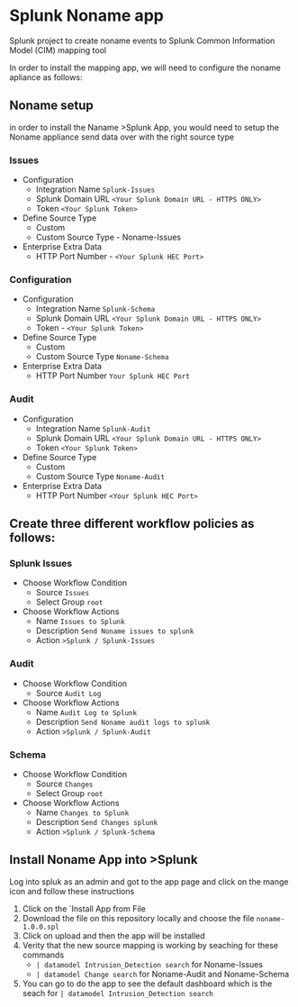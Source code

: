 # Splunk Noname app
Splunk project to create noname events to Splunk Common Information Model (CIM) mapping tool

In order to install the mapping app, we will need to configure the noname apliance as follows:

## Noname setup 
in order to install the Naname >Splunk App, you would need to setup the Noname appliance send data over with the right source type
### Issues
* Configuration
   - Integration Name `Splunk-Issues`
   - Splunk Domain URL `<Your Splunk Domain URL - HTTPS ONLY>`
   - Token `<Your Splunk Token>`
* Define Source Type
   - Custom 
   - Custom Source Type - Noname-Issues
* Enterprise Extra Data
   - HTTP Port Number  - `<Your Splunk HEC Port>`
### Configuration
* Configuration
  - Integration Name `Splunk-Schema`
  - Splunk Domain URL `<Your Splunk Domain URL - HTTPS ONLY>`
  -  Token - `<Your Splunk Token>`   
* Define Source Type
  - Custom 
  - Custom Source Type `Noname-Schema`
* Enterprise Extra Data
  - HTTP Port Number  `Your Splunk HEC Port`
### Audit
* Configuration
  - Integration Name `Splunk-Audit`
  - Splunk Domain URL `<Your Splunk Domain URL - HTTPS ONLY>`
  - Token `<Your Splunk Token>`
* Define Source Type
  - Custom 
  - Custom Source Type `Noname-Audit`
* Enterprise Extra Data
  - HTTP Port Number `<Your Splunk HEC Port>`
## Create three different workflow policies as follows:
### Splunk Issues
* Choose Workflow Condition
  - Source `Issues`
  - Select Group `root`
* Choose Workflow Actions
  - Name `Issues to Splunk`
  - Description `Send Noname issues to splunk`
  - Action `>Splunk / Splunk-Issues`
### Audit     
* Choose Workflow Condition
  - Source `Audit Log`
* Choose Workflow Actions
  - Name `Audit Log to Splunk`
  - Description `Send Noname audit logs to splunk`
  - Action `>Splunk / Splunk-Audit`
### Schema 
* Choose Workflow Condition
  - Source `Changes`
  - Select Group `root`
* Choose Workflow Actions
  - Name `Changes to Splunk`
  - Description `Send Changes splunk`
  - Action `>Splunk / Splunk-Schema`
## Install Noname App into >Splunk
Log into spluk as an admin and got to the app page and click on the mange icon and follow these instructions
1. Click on the `Install App from File
2. Download the file on this repository locally and choose the file `noname-1.0.0.spl`
3. Click on upload and then the app will be installed
4. Verity that the new source mapping is working by seaching for these commands
   - `| datamodel Intrusion_Detection search` for Noname-Issues
   - `| datamodel Change search` for Noname-Audit and Noname-Schema
5. You can go to do the app to see the default dashboard which is the seach for  `| datamodel Intrusion_Detection search`
